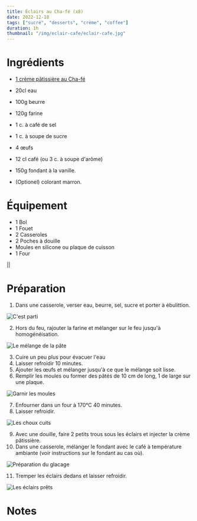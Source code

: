 ```yaml
---
title: Éclairs au Cha-fé (x8)
date: 2022-12-18
tags: ["sucré", "desserts", "crème", "coffee"]
duration: 1h
thumbnail: "/img/eclair-cafe/eclair-cafe.jpg"
---
```


# Ingrédients

+ [1 crème pâtissière au Cha-fé](/recettes/creme-patissiere-cafe)
+ 20cl eau
+ 100g beurre
+ 120g farine
+ 1 c. à café de sel
+ 1 c. à soupe de sucre
+ 4 œufs

+ 12 cl café (ou 3 c. à soupe d'arôme)
+ 150g fondant à la vanille.
+ (Optionel) colorant marron.


# Équipement

+ 1 Bol
+ 1 Fouet
+ 2 Casseroles
+ 2 Poches à douille
+ Moules en silicone ou plaque de cuisson
+ 1 Four

||
# Préparation

1. Dans une casserole, verser eau, beurre, sel, sucre et porter à ébulittion.

![C'est parti](/img/eclair-cafe/eclair-cafe-step-1.jpg)

2. Hors du feu, rajouter la farine et mélanger sur le feu jusqu'à homogénéisation.

![Le mélange de la pâte](/img/eclair-cafe/eclair-cafe-step-2.jpg)

3. Cuire un peu plus pour évacuer l'eau
4. Laisser refroidir 10 minutes.
5. Ajouter les œufs et mélanger jusqu'à ce que le mélange soit lisse.
6. Remplir les moules ou former des pâtés de 10 cm de long, 1 de large sur une plaque.

![Garnir les moules](/img/eclair-cafe/eclair-cafe-step-6.jpg)

7. Enfourner dans un four à 170°C 40 minutes.
8. Laisser refroidir.

![Les choux cuits](/img/eclair-cafe/eclair-cafe-step-8.jpg)


9. Avec une douille, faire 2 petits trous sous les éclairs et injecter la crème pâtissière.
10. Dans une casserole, mélanger le fondant avec le café à température ambiante (voir instructions
sur le fondant au cas où).

![Préparation du glacage](/img/eclair-cafe/eclair-cafe-step-10.jpg)

11. Tremper les éclairs dedans et laisser refroidir.

![Les éclairs prêts](/img/eclair-cafe/eclair-cafe-step-11.jpg)


# Notes

